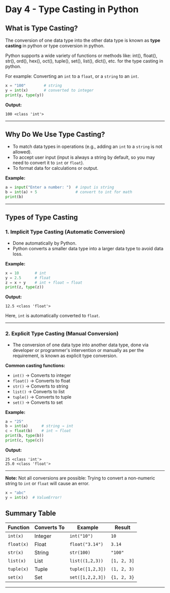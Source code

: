 # Day 4 - Type Casting in Python


## What is Type Casting?
The conversion of one data type into the other data type is known as **type casting** in python or type conversion in python.

Python supports a wide variety of functions or methods like: int(), float(), str(), ord(), hex(), oct(), tuple(), set(), list(), dict(), etc. for the type casting in python.

For example: Converting an `int` to a `float`, or a `string` to an `int`.

```python
x = "100"        # string
y = int(x)       # converted to integer
print(y, type(y))
```

**Output:**
```
100 <class 'int'>
```

---

## Why Do We Use Type Casting?

- To match data types in operations (e.g., adding an `int` to a `string` is not allowed).
- To accept user input (input is always a string by default, so you may need to convert it to `int` or `float`).
- To format data for calculations or output.

**Example:**
```python
a = input("Enter a number: ")  # input is string
b = int(a) + 5                 # convert to int for math
print(b)
```

---

## Types of Type Casting

### 1. Implicit Type Casting (Automatic Conversion)

- Done automatically by Python.
- Python converts a smaller data type into a larger data type to avoid data loss.

**Example:**
```python
x = 10       # int
y = 2.5      # float
z = x + y    # int + float → float
print(z, type(z))
```
**Output:**
```
12.5 <class 'float'>
```
Here, `int` is automatically converted to `float`.

---

### 2. Explicit Type Casting (Manual Conversion)

- The conversion of one data type into another data type, done via developer or programmer's intervention or manually as per the requirement, is known as explicit type conversion.

**Common casting functions:**
- `int()` → Converts to integer
- `float()` → Converts to float
- `str()` → Converts to string
- `list()` → Converts to list
- `tuple()` → Converts to tuple
- `set()` → Converts to set

**Example:**
```python
a = "25"
b = int(a)      # string → int
c = float(b)    # int → float
print(b, type(b))
print(c, type(c))
```
**Output:**
```
25 <class 'int'>
25.0 <class 'float'>
```

---
**Note:** Not all conversions are possible:
  Trying to convert a non-numeric string to `int` or `float` will cause an error.
  ```python
  x = "abc"
  y = int(x)  # ValueError!
  ```

## Summary Table

| Function   | Converts To | Example                | Result         |
|------------|-------------|------------------------|---------------|
| `int(x)`   | Integer     | `int("10")`            | `10`          |
| `float(x)` | Float       | `float("3.14")`        | `3.14`        |
| `str(x)`   | String      | `str(100)`             | `"100"`       |
| `list(x)`  | List        | `list((1,2,3))`        | `[1, 2, 3]`   |
| `tuple(x)` | Tuple       | `tuple([1,2,3])`       | `(1, 2, 3)`   |
| `set(x)`   | Set         | `set([1,2,2,3])`       | `{1, 2, 3}`   |

---
